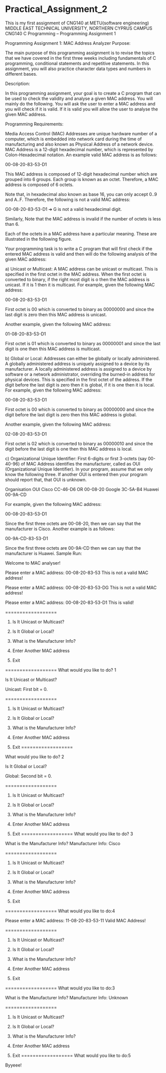 # Practical_Assignment_2
This is my first assignment of CNG140 at METU(software engineering)
MIDDLE EAST TECHNICAL UNIVERSITY, NORTHERN CYPRUS CAMPUS CNG140 C Programming – Programming Assignment 1



Programming Assignment 1: MAC Address Analyzer
Purpose:


The main purpose of this programming assignment is to revise the topics that we have covered in the first three weeks including fundamentals of C programming, conditional statements and repetitive statements. In this assignment, you will also practice character data types and numbers in different bases.

Description:


In this programming assignment, your goal is to create a C program that can be used to check the validity and analyse a given MAC address. You will mainly do the following. You will ask the user to enter a MAC address and you will check if it is valid. If it is valid you will allow the user to analyse the given MAC address.

Programming Requirements:


Media Access Control (MAC) Addresses are unique hardware number of a computer, which is embedded into network card during the time of manufacturing and also known as Physical Address of a network device. MAC Address is a 12-digit hexadecimal number, which is represented by Colon-Hexadecimal notation. An example valid MAC address is as follows:

00-08-20-83-53-D1

This MAC address is composed of 12-digit hexadecimal number which are grouped into 6 groups. Each group is known as an octet. Therefore, a MAC address is composed of 6 octets.

Note that, in hexadecimal also known as base 16, you can only accept 0..9 and A..F. Therefore, the following is not a valid MAC address:

G0-08-20-83-53-D1	➔ G is not a valid hexadecimal digit.

Similarly, Note that the MAC address is invalid if the number of octets is less than 6.

Each of the octets in a MAC address have a particular meaning. These are illustrated in the following figure.

 
Your programming task is to write a C program that will first check if the entered MAC address is valid and then will do the following analysis of the given MAC address:

a)	Unicast or Multicast: A MAC address can be unicast or multicast. This is specified in the first octet in the MAC address. When the first octet is converted to binary, if the right most digit is o then the MAC address is unicast. If it is 1 then it is multicast. For example, given the following MAC address:

00-08-20-83-53-D1

First octet is 00 which is converted to binary as 00000000 and since the last digit is zero then this MAC address is unicast.

Another example, given the following MAC address:

01-08-20-83-53-D1

First octet is 01 which is converted to binary as 00000001 and since the last digit is one then this MAC address is multicast.

b)	Global or Local: Addresses can either be globally or locally administered. A globally administered address is uniquely assigned to a device by its manufacturer. A locally administered address is assigned to a device by software or a network administrator, overriding the burned-in address for physical devices. This is specified in the first octet of the address. If the digit before the last digit is zero then it is global, if it is one then it is local. For example, given the following MAC address:

00-08-20-83-53-D1

First octet is 00 which is converted to binary as 00000000 and since the digit before the last digit is zero then this MAC address is global.

Another example, given the following MAC address:

02-08-20-83-53-D1

First octet is 02 which is converted to binary as 00000010 and since the digit before the last digit is one then this MAC address is local.

c)	Organizational Unique Identifier: First 6-digits or first 3-octets (say 00-40-96) of MAC Address identifies the manufacturer, called as OUI (Organizational Unique Identifier). In your program, assume that we only know the following three. If another OUI is entered then your program should report that, that OUI is unknown.

Organisation	OUI
Cisco	CC-46-D6 OR 00-08-20
Google	3C-5A-B4
Huawei	00-9A-CD

For example, given the following MAC address:

00-08-20-83-53-D1

Since the first three octets are 00-08-20, then we can say that the manufacturer is Cisco.
Another example is as follows:

00-9A-CD-83-53-D1

Since the first three octets are 00-9A-CD then we can say that the manufacturer is Huawei.
Sample Run:

 
Welcome to MAC analyser!

Please enter a MAC address: 00-08-20-83-53 This is not a valid MAC address!

Please enter a MAC address: 00-08-20-83-53-DG This is not a valid MAC address!

Please enter a MAC address: 00-08-20-83-53-D1 This is valid!

==================
1.	Is It Unicast or Multicast?
2.	Is It Global or Local?

3.	What is the Manufacturer Info?
4.	Enter Another MAC address
5.	Exit

==================
What would you like to do? 1

Is It Unicast or Multicast?

Unicast: First bit = 0.

==================

1.	Is It Unicast or Multicast?
2.	Is It Global or Local?
3.	What is the Manufacturer Info?

4.	Enter Another MAC address
5.	Exit
==================

What would you like to do? 2

Is It Global or Local?

Global: Second bit = 0.

==================
1.	Is It Unicast or Multicast?

2.	Is It Global or Local?
3.	What is the Manufacturer Info?
4.	Enter Another MAC address

5.	Exit
==================
What would you like to do? 3

What is the Manufacturer Info?
Manufacturer Info: Cisco

==================
1.	Is It Unicast or Multicast?

2.	Is It Global or Local?
3.	What is the Manufacturer Info?
4.	Enter Another MAC address
5.	Exit

==================
What would you like to do:4

Please enter a MAC address: 11-08-20-83-53-11 Valid MAC Address!

==================
1.	Is It Unicast or Multicast?
2.	Is It Global or Local?

3.	What is the Manufacturer Info?
4.	Enter Another MAC address
5.	Exit

==================
What would you like to do:3
 
What is the Manufacturer Info?
Manufacturer Info: Unknown

==================
1.	Is It Unicast or Multicast?

2.	Is It Global or Local?
3.	What is the Manufacturer Info?
4.	Enter Another MAC address

5.	Exit
==================
What would you like to do:5

Byyeee!


